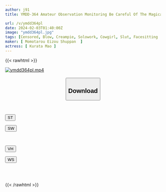 ```yaml
---
author: j91
title: YMDD-364 Amateur Observation Monitoring Be Careful Of The Magical Charm! Mao Kurata Has Sex Behind Closed Doors With An Unavoidable Creampie As She Appears In Front Of Herself With Rippling, Seductive Hips.

url: /v/ymdd364pl
date: 2024-02-03T01:40:00Z
image: "ymdd364pl.jpg"
tags: [Censored, Blow, Creampie, Solowork, Cowgirl, Slut, Facesitting	]
maker: [ Momotarou Eizou Shuppan  ]
actress: [ Kurata Mao ]
---
```



{{< rawhtml >}}

<div class="video" data-videoid="3470KOgDxlcde6M">
    <a href="javascript:;">
        <img src="/v/ymdd364pl/ymdd364pl.jpg" width="WIDTH" height="HEIGHT" alt="ymdd364pl.mp4" loading="lazy">
    </a>
</div>

<script type="text/javascript" src="https://j91.asia/asset/on-demand-st.js"></script>

<br>
  <link rel="stylesheet" href="https://j91.asia/asset/bs5.css">
  
  <center>
  <button class="btn btn-primary" type="button" data-bs-toggle="collapse" data-bs-target=".multi-collapse" aria-expanded="false" aria-controls="multiCollapseExample1 multiCollapseExample2"><h2>Download</h2></button></center>
</p>
<div class="row">
  <div class="col">
    <div class="collapse multi-collapse" id="multiCollapseExample1">
      <div class="card card-body">
	      	      <br>
<div class="buttons">  
<p><a href="https://streamtape.to/v/3470KOgDxlcde6M" target="_blank"><button class="btn-hover color-3"><i class="fa fa-download"></i> ST</button></a></p>
<p><a href="https://flaswish.com/olpo4lvwl9vj" target="_blank"><button class="btn-hover color-2"><i class="fa fa-download"></i> SW</button></a></p></div>
    </div>
  </div>
</div>
  <div class="col">
    <div class="collapse multi-collapse" id="multiCollapseExample2">
      <div class="card card-body">
	      <br>
<div class="buttons">
<p><a href="javascript:;" target="_blank"><button class="btn-hover color-9"><i class="fa fa-download"></i> VH</button></a></p>
<p><a href="javascript:;" target="_blank"><button class="btn-hover color-8"><i class="fa fa-download"></i> WS</button></a></p></div>
<br><br>
      </div>
    </div>
  </div>
</div>

{{< /rawhtml >}}